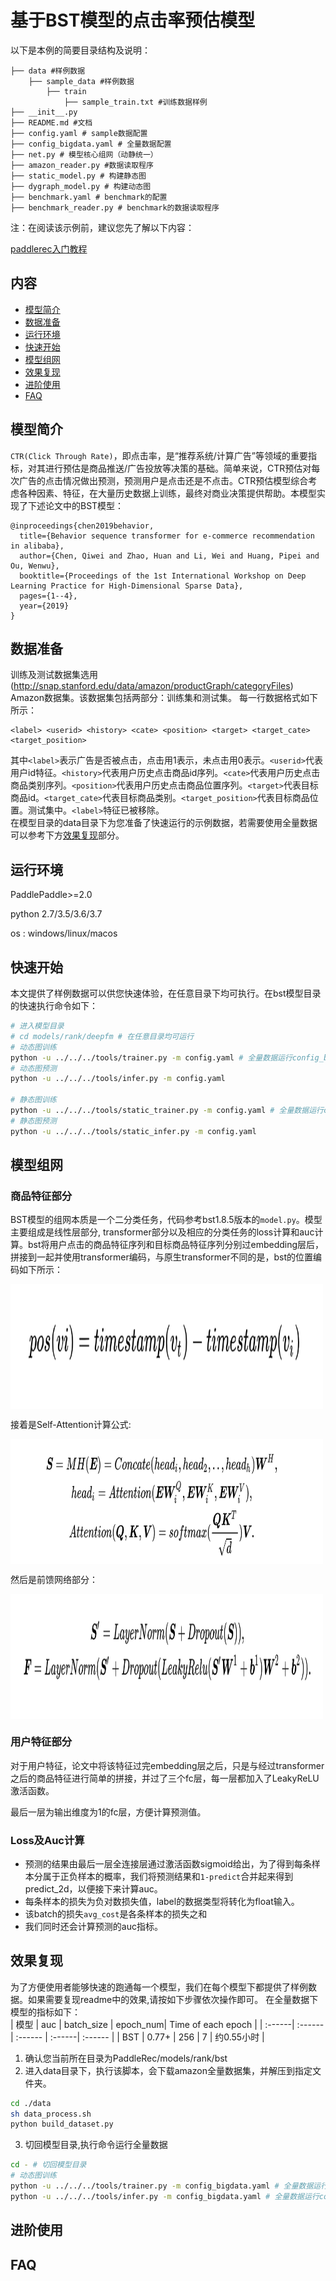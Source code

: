 # 基于BST模型的点击率预估模型

以下是本例的简要目录结构及说明： 

```
├── data #样例数据
    ├── sample_data #样例数据
        ├── train
            ├── sample_train.txt #训练数据样例
├── __init__.py
├── README.md #文档
├── config.yaml # sample数据配置
├── config_bigdata.yaml # 全量数据配置
├── net.py # 模型核心组网（动静统一）
├── amazon_reader.py #数据读取程序
├── static_model.py # 构建静态图
├── dygraph_model.py # 构建动态图
├── benchmark.yaml # benchmark的配置
├── benchmark_reader.py # benchmark的数据读取程序
```

注：在阅读该示例前，建议您先了解以下内容：

[paddlerec入门教程](https://github.com/PaddlePaddle/PaddleRec/blob/master/README.md)

## 内容

- [模型简介](#模型简介)
- [数据准备](#数据准备)
- [运行环境](#运行环境)
- [快速开始](#快速开始)
- [模型组网](#模型组网)
- [效果复现](#效果复现)
- [进阶使用](#进阶使用)
- [FAQ](#FAQ)

## 模型简介
`CTR(Click Through Rate)`，即点击率，是“推荐系统/计算广告”等领域的重要指标，对其进行预估是商品推送/广告投放等决策的基础。简单来说，CTR预估对每次广告的点击情况做出预测，预测用户是点击还是不点击。CTR预估模型综合考虑各种因素、特征，在大量历史数据上训练，最终对商业决策提供帮助。本模型实现了下述论文中的BST模型：

```text
@inproceedings{chen2019behavior,
  title={Behavior sequence transformer for e-commerce recommendation in alibaba},
  author={Chen, Qiwei and Zhao, Huan and Li, Wei and Huang, Pipei and Ou, Wenwu},
  booktitle={Proceedings of the 1st International Workshop on Deep Learning Practice for High-Dimensional Sparse Data},
  pages={1--4},
  year={2019}
}
```

## 数据准备

训练及测试数据集选用(http://snap.stanford.edu/data/amazon/productGraph/categoryFiles) Amazon数据集。该数据集包括两部分：训练集和测试集。
每一行数据格式如下所示：
```
<label> <userid> <history> <cate> <position> <target> <target_cate> <target_position>
```
其中```<label>```表示广告是否被点击，点击用1表示，未点击用0表示。```<userid>```代表用户id特征。```<history>```代表用户历史点击商品id序列。```<cate>```代表用户历史点击商品类别序列。```<position>```代表用户历史点击商品位置序列。```<target>```代表目标商品id。```<target_cate>```代表目标商品类别。```<target_position>```代表目标商品位置。测试集中。```<label>```特征已被移除。  
在模型目录的data目录下为您准备了快速运行的示例数据，若需要使用全量数据可以参考下方[效果复现](#效果复现)部分。

## 运行环境
PaddlePaddle>=2.0

python 2.7/3.5/3.6/3.7

os : windows/linux/macos 

## 快速开始
本文提供了样例数据可以供您快速体验，在任意目录下均可执行。在bst模型目录的快速执行命令如下： 
```bash
# 进入模型目录
# cd models/rank/deepfm # 在任意目录均可运行
# 动态图训练
python -u ../../../tools/trainer.py -m config.yaml # 全量数据运行config_bigdata.yaml 
# 动态图预测
python -u ../../../tools/infer.py -m config.yaml 

# 静态图训练
python -u ../../../tools/static_trainer.py -m config.yaml # 全量数据运行config_bigdata.yaml 
# 静态图预测
python -u ../../../tools/static_infer.py -m config.yaml 
``` 

## 模型组网

### 商品特征部分
BST模型的组网本质是一个二分类任务，代码参考bst1.8.5版本的`model.py`。模型主要组成是线性层部分, transformer部分以及相应的分类任务的loss计算和auc计算。bst将用户点击的商品特征序列和目标商品特征序列分别过embedding层后，拼接到一起并使用transformer编码，与原生transformer不同的是，bst的位置编码如下所示：

<img align="center" src="picture/1.png" width="500" height="200">

接着是Self-Attention计算公式:

<img align="center" src="picture/2.png"  width="500" height="200">

然后是前馈网络部分：

<img align="center" src="picture/3.png" width="500" height="200">

### 用户特征部分
对于用户特征，论文中将该特征过完embedding层之后，只是与经过transformer之后的商品特征进行简单的拼接，并过了三个fc层，每一层都加入了LeakyReLU激活函数。    

最后一层为输出维度为1的fc层，方便计算预测值。  

### Loss及Auc计算
- 预测的结果由最后一层全连接层通过激活函数sigmoid给出，为了得到每条样本分属于正负样本的概率，我们将预测结果和`1-predict`合并起来得到predict_2d，以便接下来计算auc。  
- 每条样本的损失为负对数损失值，label的数据类型将转化为float输入。  
- 该batch的损失`avg_cost`是各条样本的损失之和
- 我们同时还会计算预测的auc指标。

## 效果复现
为了方便使用者能够快速的跑通每一个模型，我们在每个模型下都提供了样例数据。如果需要复现readme中的效果,请按如下步骤依次操作即可。
在全量数据下模型的指标如下：  
| 模型 | auc | batch_size | epoch_num| Time of each epoch |
| :------| :------ | :------ | :------| :------ | 
| BST | 0.77+ | 256 | 7 | 约0.55小时 |

1. 确认您当前所在目录为PaddleRec/models/rank/bst
2. 进入data目录下，执行该脚本，会下载amazon全量数据集，并解压到指定文件夹。
``` bash
cd ./data
sh data_process.sh
python build_dataset.py
``` 
3. 切回模型目录,执行命令运行全量数据
```bash
cd - # 切回模型目录
# 动态图训练
python -u ../../../tools/trainer.py -m config_bigdata.yaml # 全量数据运行config_bigdata.yaml 
python -u ../../../tools/infer.py -m config_bigdata.yaml # 全量数据运行config_bigdata.yaml 
```

## 进阶使用
  
## FAQ
